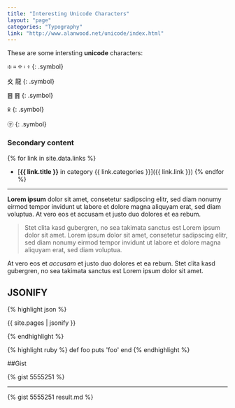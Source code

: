```yaml
---
title: "Interesting Unicode Characters"
layout: "page"
categories: "Typography"
link: "http://www.alanwood.net/unicode/index.html"
---
```


These are some intersting __unicode__ characters:

፨ ። ፠ ፡ ፥
{: .symbol}

⼢ ⿓
{: .symbol}

䷔ ䷢
{: .symbol}

ꍤ
{: .symbol}

㋢
{: .symbol}


<!--aside-start-->

### Secondary content

{% for link in site.data.links %}
 - [**{{ link.title }}** in category {{ link.categories }}]({{ link.link }})
{% endfor %}

-----

**Lorem ipsum** dolor sit amet, consetetur sadipscing elitr, sed diam nonumy eirmod tempor invidunt ut labore et dolore magna aliquyam erat, sed diam voluptua. At vero eos et accusam et justo duo dolores et ea rebum.

> Stet clita kasd gubergren, no sea takimata sanctus est Lorem ipsum dolor sit amet. Lorem ipsum dolor sit amet, consetetur sadipscing elitr, sed diam nonumy eirmod tempor invidunt ut labore et dolore magna aliquyam erat, sed diam voluptua.

At vero eos et _accusam_ et justo duo dolores et ea rebum. Stet clita kasd gubergren, no sea takimata sanctus est Lorem ipsum dolor sit amet.


## JSONIFY


{% highlight json %}

{{ site.pages | jsonify }}

{% endhighlight %}


{% highlight ruby %}
def foo
  puts 'foo'
end
{% endhighlight %}


##Gist

{% gist 5555251 %}

----

{% gist 5555251 result.md %}
<!--aside-end-->
